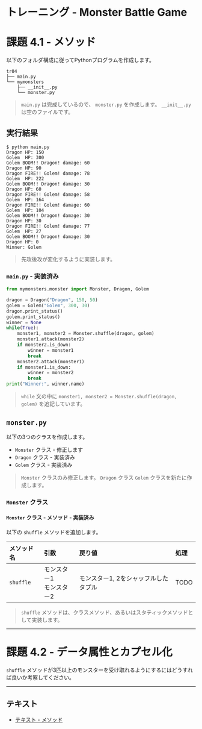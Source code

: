 # トレーニング - Monster Battle Game

# 課題 4.1 - メソッド

以下のフォルダ構成に従ってPythonプログラムを作成します。

``` 
tr04
├── main.py
└── mymonsters
    ├── __init__.py
    └── monster.py
```

> `main.py` は完成しているので、 `monster.py` を作成します。 `__init__.py` は空のファイルです。

## 実行結果

``` 
$ python main.py
Dragon HP: 150
Golem  HP: 300
Golem BOOM!! Dragon! damage: 60
Dragon HP: 90
Dragon FIRE!! Golem! damage: 78
Golem  HP: 222
Golem BOOM!! Dragon! damage: 30
Dragon HP: 60
Dragon FIRE!! Golem! damage: 58
Golem  HP: 164
Dragon FIRE!! Golem! damage: 60
Golem  HP: 104
Golem BOOM!! Dragon! damage: 30
Dragon HP: 30
Dragon FIRE!! Golem! damage: 77
Golem  HP: 27
Golem BOOM!! Dragon! damage: 30
Dragon HP: 0
Winner: Golem
```

> 先攻後攻が変化するように実装します。

### `main.py` - 実装済み

``` py
from mymonsters.monster import Monster, Dragon, Golem

dragon = Dragon("Dragon", 150, 50)
golem = Golem("Golem", 300, 30)
dragon.print_status()
golem.print_status()
winner = None
while(True):
    monster1, monster2 = Monster.shuffle(dragon, golem)
    monster1.attack(monster2)
    if monster2.is_down:
        winner = monster1
        break
    monster2.attack(monster1)
    if monster1.is_down:
        winner = monster2
        break
print("Winner:", winner.name)
```

> `while` 文の中に `monster1, monster2 = Monster.shuffle(dragon, golem)` を追記しています。

## `monster.py`

以下の3つのクラスを作成します。

* `Monster` クラス - 修正します
* `Dragon` クラス - 実装済み
* `Golem` クラス - 実装済み

> `Monster` クラスのみ修正します。 `Dragon` クラス `Golem` クラスを新たに作成します。

### `Monster` クラス

#### `Monster` クラス - メソッド - 実装済み

以下の `shuffle` メソッドを追加します。

|メソッド名|引数|戻り値|処理|
|:--|:--|:--|:--|
| `shuffle` |モンスター1<br>モンスター2| モンスター1, 2をシャッフルしたタプル | TODO |

> `shuffle` メソッドは、クラスメソッド、あるいはスタティックメソッドとして実装します。

---

# 課題 4.2 - データ属性とカプセル化

`shuffle` メソッドが3匹以上のモンスターを受け取れるようにするにはどうすれば良いか考察してください。

---

## テキスト

* [テキスト - メソッド](../text/04_method.md)
